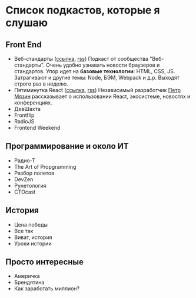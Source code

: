 # Список подкастов, которые я слушаю
## Front End
- Веб-стандарты ([ссылка](https://soundcloud.com/web-standards), [rss](http://feeds.soundcloud.com/users/soundcloud:users:202737209/sounds.rss)) Подкаст от сообщества "Веб-стандарты". Очень удобно узнавать новости браузеров и стандартов. Упор идет на **базовые технологии**: HTML, CSS, JS. Затрагивают и другие темы: Node, БЭМ, Webpack и д.р. Выходят строго раз в неделю. 
- Пятиминутка React ([ссылка](http://5minreact.ru/), [rss](http://feeds.soundcloud.com/users/soundcloud:users:301264956/sounds.rss)) Независимый разработчик [Петр Мязин](https://twitter.com/PetrMyazin) рассказывает о использовании React, экосистеме, новостях и конференциях.  
- ДевШахта
- Frontflip
- RadioJS
- Frontend Weekend
## Программирование и около ИТ
- Радио-Т
- The Art of Propgramming
- Разбор полетов
- DevZen
- Рунетология
- CTOcast
## История
- Цена победы
- Все так
- Виват, история
- Уроки истории
## Просто интересные 
- Америчка
- Брендятина
- Как заработать миллион?

